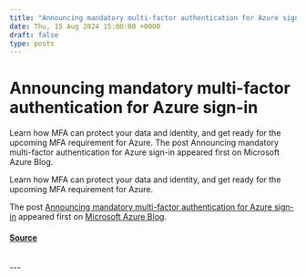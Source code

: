 ```yaml
---
title: "Announcing mandatory multi-factor authentication for Azure sign-in"
date: Thu, 15 Aug 2024 15:00:00 +0000
draft: false
type: posts
---
```

# Announcing mandatory multi-factor authentication for Azure sign-in





Learn how MFA can protect your data and identity, and get ready for the upcoming MFA requirement for Azure. The post Announcing mandatory multi-factor authentication for Azure sign-in appeared first on Microsoft Azure Blog. 

Learn how MFA can protect your data and identity, and get ready for the upcoming MFA requirement for Azure.

The post [Announcing mandatory multi-factor authentication for Azure sign-in](https://azure.microsoft.com/en-us/blog/announcing-mandatory-multi-factor-authentication-for-azure-sign-in/) appeared first on [Microsoft Azure Blog](https://azure.microsoft.com/en-us/blog).

#### [Source](https://azure.microsoft.com/en-us/blog/announcing-mandatory-multi-factor-authentication-for-azure-sign-in/)

<br/>
---
